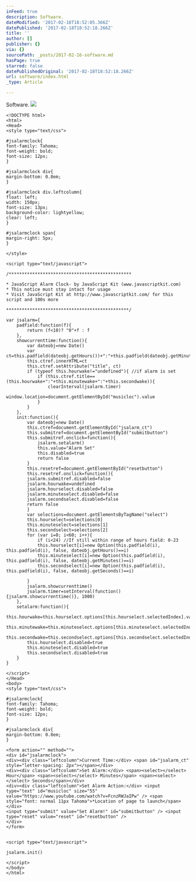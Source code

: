 ```yaml
---
inFeed: true
description: Software.
dateModified: '2017-02-18T18:52:05.366Z'
datePublished: '2017-02-18T18:52:18.266Z'
title: ''
author: []
publisher: {}
via: {}
sourcePath: _posts/2017-02-16-software.md
hasPage: true
starred: false
datePublishedOriginal: '2017-02-18T18:52:18.266Z'
url: software/index.html
_type: Article

---
```

Software.
![](https://the-grid-user-content.s3-us-west-2.amazonaws.com/9cc8f4fa-8328-4c62-90b5-9e110cbc7f90.png)

    <!DOCTYPE html>
    <html>
    <Head>
    <style type="text/css">
    
    #jsalarmclock{
    font-family: Tahoma;
    font-weight: bold;
    font-size: 12px;
    }
    
    #jsalarmclock div{
    margin-bottom: 0.8em;
    }
    
    #jsalarmclock div.leftcolumn{
    float: left;
    width: 150px;
    font-size: 13px;
    background-color: lightyellow;
    clear: left;
    }
    
    #jsalarmclock span{
    margin-right: 5px;
    }
    
    </style>
    
    <script type="text/javascript">
    
    /***********************************************
    
    * JavaScript Alarm Clock- by JavaScript Kit (www.javascriptkit.com)
    * This notice must stay intact for usage
    * Visit JavaScript Kit at http://www.javascriptkit.com/ for this script and 100s more
    
    ***********************************************/
    
    var jsalarm={
    	padfield:function(f){
    		return (f<10)? "0"+f : f
    	},
    	showcurrenttime:function(){
    		var dateobj=new Date()
    		var ct=this.padfield(dateobj.getHours())+":"+this.padfield(dateobj.getMinutes())+":"+this.padfield(dateobj.getSeconds())
    		this.ctref.innerHTML=ct
    		this.ctref.setAttribute("title", ct)
    		if (typeof this.hourwake!="undefined"){ //if alarm is set
    			if (this.ctref.title==(this.hourwake+":"+this.minutewake+":"+this.secondwake)){
    				clearInterval(jsalarm.timer)
    				window.location=document.getElementById("musicloc").value
    			}
    		}
    	},
    	init:function(){
    		var dateobj=new Date()
    		this.ctref=document.getElementById("jsalarm_ct")
    		this.submitref=document.getElementById("submitbutton")
    		this.submitref.onclick=function(){
    			jsalarm.setalarm()
    			this.value="Alarm Set"
    			this.disabled=true
    			return false
    		}
    		this.resetref=document.getElementById("resetbutton")
    		this.resetref.onclick=function(){
    		jsalarm.submitref.disabled=false
    		jsalarm.hourwake=undefined
    		jsalarm.hourselect.disabled=false
    		jsalarm.minuteselect.disabled=false
    		jsalarm.secondselect.disabled=false
    		return false
    		}
    		var selections=document.getElementsByTagName("select")
    		this.hourselect=selections[0]
    		this.minuteselect=selections[1]
    		this.secondselect=selections[2]
    		for (var i=0; i<60; i++){
    			if (i<24) //If still within range of hours field: 0-23
    			this.hourselect[i]=new Option(this.padfield(i), this.padfield(i), false, dateobj.getHours()==i)
    			this.minuteselect[i]=new Option(this.padfield(i), this.padfield(i), false, dateobj.getMinutes()==i)
    			this.secondselect[i]=new Option(this.padfield(i), this.padfield(i), false, dateobj.getSeconds()==i)
    
    		}
    		jsalarm.showcurrenttime()
    		jsalarm.timer=setInterval(function(){jsalarm.showcurrenttime()}, 1000)
    	},
    	setalarm:function(){
    		this.hourwake=this.hourselect.options[this.hourselect.selectedIndex].value
    		this.minutewake=this.minuteselect.options[this.minuteselect.selectedIndex].value
    		this.secondwake=this.secondselect.options[this.secondselect.selectedIndex].value
    		this.hourselect.disabled=true
    		this.minuteselect.disabled=true
    		this.secondselect.disabled=true
    	}
    }
    
    </script>
    </Head>
    <body>
    <style type="text/css">
    
    #jsalarmclock{
    font-family: Tahoma;
    font-weight: bold;
    font-size: 12px;
    }
    
    #jsalarmclock div{
    margin-bottom: 0.8em;
    }
    
    <form action="" method="">
    <div id="jsalarmclock">
    <div><div class="leftcolumn">Current Time:</div> <span id="jsalarm_ct" style="letter-spacing: 2px"></span></div>
    <div><div class="leftcolumn">Set Alarm:</div> <span><select></select> Hour</span> <span><select></select> Minutes</span> <span><select></select> Seconds</span></div>
    <div><div class="leftcolumn">Set Alarm Action:</div> <input type="text" id="musicloc" size="55" value="https://www.youtube.com/watch?v=FcnzRWJaIPw" /> <span style="font: normal 11px Tahoma">*Location of page to launch</span></div>
    <input type="submit" value="Set Alarm!" id="submitbutton" /> <input type="reset" value="reset" id="resetbutton" />
    </div>
    </form>
    
    
    <script type="text/javascript">
    
    jsalarm.init()
    
    </script>
    </body>
    </html>